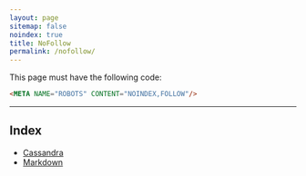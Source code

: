 ```yaml
---
layout: page
sitemap: false
noindex: true
title: NoFollow
permalink: /nofollow/
---
```


This page must have the following code:

```html
<META NAME="ROBOTS" CONTENT="NOINDEX,FOLLOW"/>
```
----

## Index

 - [Cassandra](/cassandra)
 - [Markdown](/markdown)
